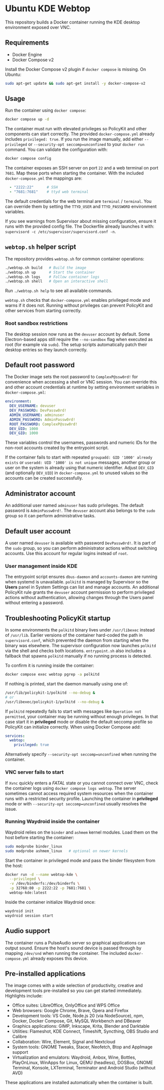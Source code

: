 # Ubuntu KDE Webtop

This repository builds a Docker container running the KDE desktop environment exposed over VNC.

## Requirements
- Docker Engine
- Docker Compose v2

Install the Docker Compose v2 plugin if `docker compose` is missing. On Ubuntu:
```bash
sudo apt-get update && sudo apt-get install -y docker-compose-v2
```

## Usage
Run the container using `docker compose`:
```bash
docker compose up -d
```
The container must run with elevated privileges so PolicyKit and other
components can start correctly. The provided `docker-compose.yml` already
includes `privileged: true`. If you run the image manually, add either
`--privileged` or `--security-opt seccomp=unconfined` to your `docker run`
command.
You can validate the configuration with:
```bash
docker compose config
```

The container exposes an SSH server on port `22` and a web terminal on port
`7681`. Map these ports when starting the container. With the included
`docker-compose.yml` the mappings are:

```yaml
  - "2222:22"      # SSH
  - "7681:7681"    # ttyd web terminal
```

The default credentials for the web terminal are `terminal` / `terminal`. You
can override them by setting the `TTYD_USER` and `TTYD_PASSWORD` environment
variables.

If you see warnings from Supervisor about missing configuration, ensure it runs
with the provided config file. The Dockerfile already launches it with:
`supervisord -c /etc/supervisor/supervisord.conf -n`.

## `webtop.sh` helper script

The repository provides `webtop.sh` for common container operations:

```bash
./webtop.sh build   # Build the image
./webtop.sh up      # Start the container
./webtop.sh logs    # Follow container logs
./webtop.sh shell   # Open an interactive shell
```

Run `./webtop.sh help` to see all available commands.

`webtop.sh` checks that `docker-compose.yml` enables privileged mode and warns
if it does not. Running without privileges can prevent PolicyKit and other
services from starting correctly.

### Root sandbox restrictions

The desktop session now runs as the `devuser` account by default. Some
Electron-based apps still require the `--no-sandbox` flag when executed as
root (for example via `sudo`). The setup scripts automatically patch their
desktop entries so they launch correctly.

## Default root password

The Docker image sets the root password to `ComplexP@ssw0rd!` for convenience
when accessing a shell or VNC session. You can override this and other account
credentials at runtime by setting environment variables in
`docker-compose.yml`:

```yaml
environment:
  DEV_USERNAME: devuser
  DEV_PASSWORD: DevPassw0rd!
  ADMIN_USERNAME: adminuser
  ADMIN_PASSWORD: AdminPassw0rd!
  ROOT_PASSWORD: ComplexP@ssw0rd!
  DEV_UID: 1000
  DEV_GID: 1000
```

These variables control the usernames, passwords and numeric IDs for the
non-root accounts created by the entrypoint script.

If the container fails to start with repeated `groupadd: GID '1000' already
exists` or `useradd: UID '1000' is not unique` messages, another group or user
on the system is already using that numeric identifier. Adjust `DEV_GID` (and
optionally `DEV_UID`) in `docker-compose.yml` to unused values so the accounts
can be created successfully.

## Administrator account

An additional user named `adminuser` has sudo privileges. The default password
is `AdminPassw0rd!`. The `devuser` account also belongs to the `sudo` group so
it can perform administrative tasks.

## Default user account

A user named `devuser` is available with password `DevPassw0rd!`. It is part of
the `sudo` group, so you can perform administrator actions without switching
accounts. Use this account for regular logins instead of `root`.
### User management inside KDE
The entrypoint script ensures `dbus-daemon` and `accounts-daemon` are running
when systemd is unavailable. `polkitd` is managed by Supervisor so the **Users**
panel in System Settings can list and manage accounts.
An additional PolicyKit rule grants the `devuser` account permission to perform
privileged actions without authentication, allowing changes through the Users
panel without entering a password.

## Troubleshooting PolicyKit startup

In some environments the `polkitd` binary lives under `/usr/libexec` instead of
`/usr/lib`. Earlier versions of the container hard-coded the path in
`supervisord.conf`, which prevented the daemon from starting when the binary was
elsewhere. The supervisor configuration now launches `polkitd` via the shell and
checks both locations. `entrypoint.sh` also includes a fallback that spawns
`polkitd` manually if no running process is detected.

To confirm it is running inside the container:

```bash
docker compose exec webtop pgrep -a polkitd
```

If nothing is printed, start the daemon manually using one of:

```bash
/usr/lib/policykit-1/polkitd --no-debug &
# or
/usr/libexec/policykit-1/polkitd --no-debug &
```

If `polkitd` repeatedly fails to start with messages like `Operation not
permitted`, your container may be running without enough privileges. In that
case start it in **privileged** mode or disable the default seccomp profile so
PolicyKit can initialize correctly. When using Docker Compose add:

```yaml
services:
  webtop:
    privileged: true
```

Alternatively specify `--security-opt seccomp=unconfined` when running the
container.

### VNC server fails to start

If `Xvnc` quickly enters a *FATAL* state or you cannot connect over VNC, check
the container logs using `docker compose logs webtop`. The server sometimes
cannot access required system resources when the container runs with a
restricted security profile. Launching the container in **privileged** mode or
with `--security-opt seccomp=unconfined` usually resolves the issue.

### Running Waydroid inside the container

Waydroid relies on the `binder` and `ashmem` kernel modules. Load them on the
host before starting the container:

```bash
sudo modprobe binder_linux
sudo modprobe ashmem_linux   # optional on newer kernels
```

Start the container in privileged mode and pass the binder filesystem from the
host:

```bash
docker run -d --name webtop-kde \
  --privileged \
  -v /dev/binderfs:/dev/binderfs \
  -p 32768:80 -p 2222:22 -p 7681:7681 \
  webtop-kde:latest
```

Inside the container initialize Waydroid once:

```bash
waydroid init
waydroid session start
```

## Audio support

The container runs a PulseAudio server so graphical applications can output sound.
Ensure the host's sound device is passed through by mapping `/dev/snd` when
running the container. The included `docker-compose.yml` already exposes this
device.


## Pre-installed applications

The image comes with a wide selection of productivity, creative and
development tools pre-installed so you can get started immediately. Highlights
include:

- Office suites: LibreOffice, OnlyOffice and WPS Office
- Web browsers: Google Chrome, Brave, Opera and Firefox
- Development tools: VS Code, Node.js 20 (via NodeSource), npm, Docker, Docker Compose, Git,
  MySQL Workbench and DBeaver
- Graphics applications: GIMP, Inkscape, Krita, Blender and Darktable
- Utilities: Flameshot, KDE Connect, Timeshift, Syncthing, OBS Studio and
  Calibre
- Collaboration: Wire, Element, Signal and Nextcloud
- System tools: GNOME Tweaks, Stacer, Neofetch, Btop and AppImage support
- Virtualization and emulators: Waydroid, Anbox, Wine, Bottles, PlayOnLinux,
  WinApps for Linux, QEMU (headless), DOSBox, GNOME Terminal,
  Konsole, LXTerminal, Terminator and Android Studio (without AVD)

These applications are installed automatically when the container is built.

